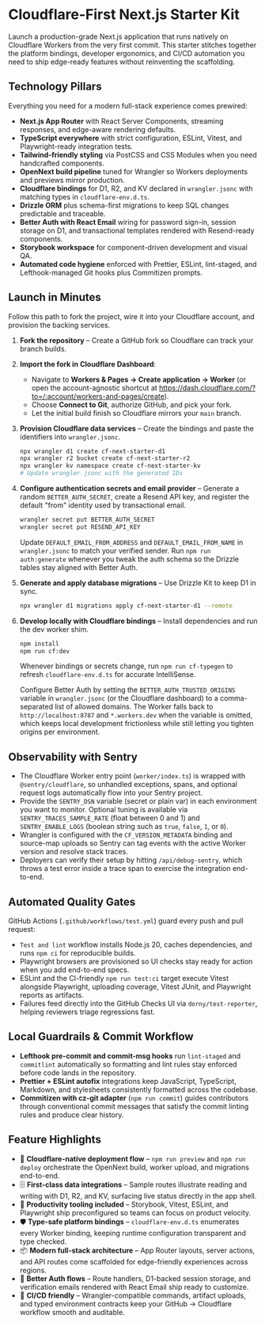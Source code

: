 # Cloudflare-First Next.js Starter Kit

Launch a production-grade Next.js application that runs natively on Cloudflare Workers from the very first commit. This starter stitches together the platform bindings, developer ergonomics, and CI/CD automation you need to ship edge-ready features without reinventing the scaffolding.

## Technology Pillars

Everything you need for a modern full-stack experience comes prewired:

- **Next.js App Router** with React Server Components, streaming responses, and edge-aware rendering defaults.
- **TypeScript everywhere** with strict configuration, ESLint, Vitest, and Playwright-ready integration tests.
- **Tailwind-friendly styling** via PostCSS and CSS Modules when you need handcrafted components.
- **OpenNext build pipeline** tuned for Wrangler so Workers deployments and previews mirror production.
- **Cloudflare bindings** for D1, R2, and KV declared in `wrangler.jsonc` with matching types in `cloudflare-env.d.ts`.
- **Drizzle ORM** plus schema-first migrations to keep SQL changes predictable and traceable.
- **Better Auth with React Email** wiring for password sign-in, session storage on D1, and transactional templates rendered with Resend-ready components.
- **Storybook workspace** for component-driven development and visual QA.
- **Automated code hygiene** enforced with Prettier, ESLint, lint-staged, and Lefthook-managed Git hooks plus Commitizen prompts.

## Launch in Minutes

Follow this path to fork the project, wire it into your Cloudflare account, and provision the backing services.

1. **Fork the repository** – Create a GitHub fork so Cloudflare can track your branch builds.
2. **Import the fork in Cloudflare Dashboard**:
   - Navigate to **Workers & Pages → Create application → Worker** (or open the account-agnostic shortcut at <https://dash.cloudflare.com/?to=/:account/workers-and-pages/create>).
   - Choose **Connect to Git**, authorize GitHub, and pick your fork.
   - Let the initial build finish so Cloudflare mirrors your `main` branch.
3. **Provision Cloudflare data services** – Create the bindings and paste the identifiers into `wrangler.jsonc`.

   ```bash
   npx wrangler d1 create cf-next-starter-d1
   npx wrangler r2 bucket create cf-next-starter-r2
   npx wrangler kv namespace create cf-next-starter-kv
   # Update wrangler.jsonc with the generated IDs
   ```

4. **Configure authentication secrets and email provider** – Generate a random `BETTER_AUTH_SECRET`, create a Resend API key, and register the default "from" identity used by transactional email.

   ```bash
   wrangler secret put BETTER_AUTH_SECRET
   wrangler secret put RESEND_API_KEY
   ```

   Update `DEFAULT_EMAIL_FROM_ADDRESS` and `DEFAULT_EMAIL_FROM_NAME` in `wrangler.jsonc` to match your verified sender. Run `npm run auth:generate` whenever you tweak the auth schema so the Drizzle tables stay aligned with Better Auth.

5. **Generate and apply database migrations** – Use Drizzle Kit to keep D1 in sync.

   ```bash
   npx wrangler d1 migrations apply cf-next-starter-d1 --remote
   ```

6. **Develop locally with Cloudflare bindings** – Install dependencies and run the dev worker shim.

   ```bash
   npm install
   npm run cf:dev
   ```

   Whenever bindings or secrets change, run `npm run cf-typegen` to refresh `cloudflare-env.d.ts` for accurate IntelliSense.

   Configure Better Auth by setting the `BETTER_AUTH_TRUSTED_ORIGINS` variable in `wrangler.jsonc` (or the Cloudflare dashboard) to a comma-separated list of allowed domains. The Worker falls back to `http://localhost:8787` and `*.workers.dev` when the variable is omitted, which keeps local development frictionless while still letting you tighten origins per environment.

## Observability with Sentry

- The Cloudflare Worker entry point (`worker/index.ts`) is wrapped with `@sentry/cloudflare`, so unhandled exceptions, spans, and optional request logs automatically flow into your Sentry project.
- Provide the `SENTRY_DSN` variable (secret or plain var) in each environment you want to monitor. Optional tuning is available via `SENTRY_TRACES_SAMPLE_RATE` (float between 0 and 1) and `SENTRY_ENABLE_LOGS` (boolean string such as `true`, `false`, `1`, or `0`).
- Wrangler is configured with the `CF_VERSION_METADATA` binding and source-map uploads so Sentry can tag events with the active Worker version and resolve stack traces.
- Deployers can verify their setup by hitting `/api/debug-sentry`, which throws a test error inside a trace span to exercise the integration end-to-end.

## Automated Quality Gates

GitHub Actions (`.github/workflows/test.yml`) guard every push and pull request:

- `Test and lint` workflow installs Node.js 20, caches dependencies, and runs `npm ci` for reproducible builds.
- Playwright browsers are provisioned so UI checks stay ready for action when you add end-to-end specs.
- ESLint and the CI-friendly `npm run test:ci` target execute Vitest alongside Playwright, uploading coverage, Vitest JUnit, and Playwright reports as artifacts.
- Failures feed directly into the GitHub Checks UI via `dorny/test-reporter`, helping reviewers triage regressions fast.

## Local Guardrails & Commit Workflow

- **Lefthook pre-commit and commit-msg hooks** run `lint-staged` and `commitlint` automatically so formatting and lint rules stay enforced before code lands in the repository.
- **Prettier + ESLint autofix** integrations keep JavaScript, TypeScript, Markdown, and stylesheets consistently formatted across the codebase.
- **Commitizen with cz-git adapter** (`npm run commit`) guides contributors through conventional commit messages that satisfy the commit linting rules and produce clear history.

## Feature Highlights

- 🚀 **Cloudflare-native deployment flow** – `npm run preview` and `npm run deploy` orchestrate the OpenNext build, worker upload, and migrations end-to-end.
- 🗄️ **First-class data integrations** – Sample routes illustrate reading and writing with D1, R2, and KV, surfacing live status directly in the app shell.
- 🧰 **Productivity tooling included** – Storybook, Vitest, ESLint, and Playwright ship preconfigured so teams can focus on product velocity.
- 🛡️ **Type-safe platform bindings** – `cloudflare-env.d.ts` enumerates every Worker binding, keeping runtime configuration transparent and type checked.
- 📦 **Modern full-stack architecture** – App Router layouts, server actions, and API routes come scaffolded for edge-friendly experiences across regions.
- 🔐 **Better Auth flows** – Route handlers, D1-backed session storage, and verification emails rendered with React Email ship ready to customize.
- 🔁 **CI/CD friendly** – Wrangler-compatible commands, artifact uploads, and typed environment contracts keep your GitHub → Cloudflare workflow smooth and auditable.
